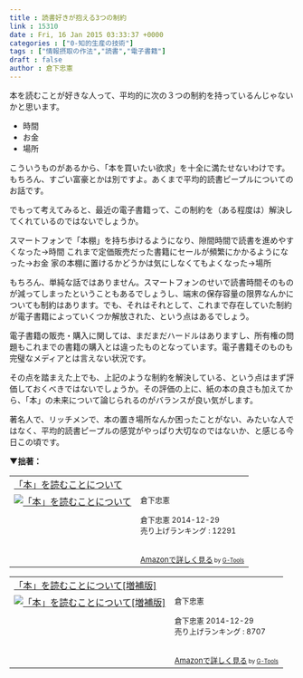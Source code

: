 ```yaml
---
title : 読書好きが抱える3つの制約
link : 15310
date : Fri, 16 Jan 2015 03:33:37 +0000
categories : ["0-知的生産の技術"]
tags : ["情報摂取の作法","読書","電子書籍"]
draft : false
author : 倉下忠憲
---
```


本を読むことが好きな人って、平均的に次の３つの制約を持っているんじゃないかと思います。

<ul>
	<li>時間</li>
	<li>お金</li>
	<li>場所</li>
</ul>

こういうものがあるから、「本を買いたい欲求」を十全に満たせないわけです。もちろん、すごい富豪とかは別ですよ。あくまで平均的読書ピープルについてのお話です。

でもって考えてみると、最近の電子書籍って、この制約を（ある程度は）解決してくれているのではないでしょうか。

スマートフォンで「本棚」を持ち歩けるようになり、隙間時間で読書を進めやすくなった→時間
これまで定価販売だった書籍にセールが頻繁にかかるようになった→お金
家の本棚に置けるかどうかは気にしなくてもよくなった→場所

もちろん、単純な話ではありません。スマートフォンのせいで読書時間そのものが減ってしまったということもあるでしょうし、端末の保存容量の限界なんかについても制約はあります。でも、それはそれとして、これまで存在していた制約が電子書籍によっていくつか解放された、という点はあるでしょう。

電子書籍の販売・購入に関しては、まだまだハードルはありますし、所有権の問題もこれまでの書籍の購入とは違ったものとなっています。電子書籍そのものも完璧なメディアとは言えない状況です。

その点を踏まえた上でも、上記のような制約を解決している、という点はまず評価しておくべきではないでしょうか。その評価の上に、紙の本の良さも加えてから、「本」の未来について論じられるのがバランスが良い気がします。

著名人で、リッチメンで、本の置き場所なんか困ったことがない、みたいな人ではなく、平均的読書ピープルの感覚がやっぱり大切なのではないか、と感じる今日この頃です。

<strong>▼拙著：</strong>

<table  border="0" cellpadding="5"><tr><td colspan="2"><a href="http://www.amazon.co.jp/%E3%80%8C%E6%9C%AC%E3%80%8D%E3%82%92%E8%AA%AD%E3%82%80%E3%81%93%E3%81%A8%E3%81%AB%E3%81%A4%E3%81%84%E3%81%A6-%E5%80%89%E4%B8%8B%E5%BF%A0%E6%86%B2-ebook/dp/B00RLOJOTG%3FSubscriptionId%3D15SMZCTB9V8NGR2TW082%26tag%3Drashita1000-22%26linkCode%3Dxm2%26camp%3D2025%26creative%3D165953%26creativeASIN%3DB00RLOJOTG" target="_blank">「本」を読むことについて</a><img src="http://www.assoc-amazon.jp/e/ir?t=rashita1000-22&l=ur2&o=9" width="1" height="1" style="border: none;" alt="" /></td></tr><tr><td valign="top"><a href="http://www.amazon.co.jp/%E3%80%8C%E6%9C%AC%E3%80%8D%E3%82%92%E8%AA%AD%E3%82%80%E3%81%93%E3%81%A8%E3%81%AB%E3%81%A4%E3%81%84%E3%81%A6-%E5%80%89%E4%B8%8B%E5%BF%A0%E6%86%B2-ebook/dp/B00RLOJOTG%3FSubscriptionId%3D15SMZCTB9V8NGR2TW082%26tag%3Drashita1000-22%26linkCode%3Dxm2%26camp%3D2025%26creative%3D165953%26creativeASIN%3DB00RLOJOTG" target="_blank"><img src="http://ecx.images-amazon.com/images/I/419zZPLl9iL._SL160_.jpg" border="0" alt="「本」を読むことについて" /></a></td><td valign="top"><font size="-1">倉下忠憲 <br /><br />倉下忠憲  2014-12-29<br />売り上げランキング : 12291<br /><br /><br /><a href="http://www.amazon.co.jp/%E3%80%8C%E6%9C%AC%E3%80%8D%E3%82%92%E8%AA%AD%E3%82%80%E3%81%93%E3%81%A8%E3%81%AB%E3%81%A4%E3%81%84%E3%81%A6-%E5%80%89%E4%B8%8B%E5%BF%A0%E6%86%B2-ebook/dp/B00RLOJOTG%3FSubscriptionId%3D15SMZCTB9V8NGR2TW082%26tag%3Drashita1000-22%26linkCode%3Dxm2%26camp%3D2025%26creative%3D165953%26creativeASIN%3DB00RLOJOTG" target="_blank">Amazonで詳しく見る</a></font><font size="-2"> by <a href="http://www.goodpic.com/mt/aws/index.html" >G-Tools</a></font></td></tr></table>

<table  border="0" cellpadding="5"><tr><td colspan="2"><a href="http://www.amazon.co.jp/%E3%80%8C%E6%9C%AC%E3%80%8D%E3%82%92%E8%AA%AD%E3%82%80%E3%81%93%E3%81%A8%E3%81%AB%E3%81%A4%E3%81%84%E3%81%A6-%E5%A2%97%E8%A3%9C%E7%89%88-%E5%80%89%E4%B8%8B%E5%BF%A0%E6%86%B2-ebook/dp/B00RLTCW3G%3FSubscriptionId%3D15SMZCTB9V8NGR2TW082%26tag%3Drashita1000-22%26linkCode%3Dxm2%26camp%3D2025%26creative%3D165953%26creativeASIN%3DB00RLTCW3G" target="_blank">「本」を読むことについて[増補版]</a><img src="http://www.assoc-amazon.jp/e/ir?t=rashita1000-22&l=ur2&o=9" width="1" height="1" style="border: none;" alt="" /></td></tr><tr><td valign="top"><a href="http://www.amazon.co.jp/%E3%80%8C%E6%9C%AC%E3%80%8D%E3%82%92%E8%AA%AD%E3%82%80%E3%81%93%E3%81%A8%E3%81%AB%E3%81%A4%E3%81%84%E3%81%A6-%E5%A2%97%E8%A3%9C%E7%89%88-%E5%80%89%E4%B8%8B%E5%BF%A0%E6%86%B2-ebook/dp/B00RLTCW3G%3FSubscriptionId%3D15SMZCTB9V8NGR2TW082%26tag%3Drashita1000-22%26linkCode%3Dxm2%26camp%3D2025%26creative%3D165953%26creativeASIN%3DB00RLTCW3G" target="_blank"><img src="http://ecx.images-amazon.com/images/I/41firnFXI5L._SL160_.jpg" border="0" alt="「本」を読むことについて[増補版]" /></a></td><td valign="top"><font size="-1">倉下忠憲 <br /><br />倉下忠憲  2014-12-29<br />売り上げランキング : 8707<br /><br /><br /><a href="http://www.amazon.co.jp/%E3%80%8C%E6%9C%AC%E3%80%8D%E3%82%92%E8%AA%AD%E3%82%80%E3%81%93%E3%81%A8%E3%81%AB%E3%81%A4%E3%81%84%E3%81%A6-%E5%A2%97%E8%A3%9C%E7%89%88-%E5%80%89%E4%B8%8B%E5%BF%A0%E6%86%B2-ebook/dp/B00RLTCW3G%3FSubscriptionId%3D15SMZCTB9V8NGR2TW082%26tag%3Drashita1000-22%26linkCode%3Dxm2%26camp%3D2025%26creative%3D165953%26creativeASIN%3DB00RLTCW3G" target="_blank">Amazonで詳しく見る</a></font><font size="-2"> by <a href="http://www.goodpic.com/mt/aws/index.html" >G-Tools</a></font></td></tr></table>
